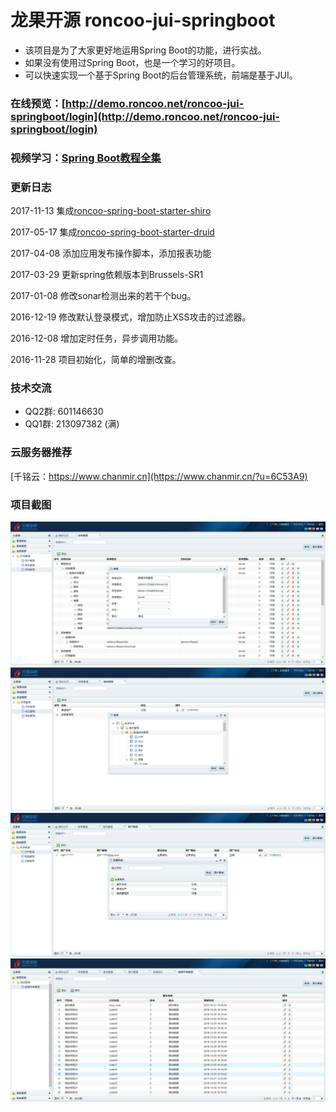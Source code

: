 # 龙果开源 roncoo-jui-springboot
* 该项目是为了大家更好地运用Spring Boot的功能，进行实战。
* 如果没有使用过Spring Boot，也是一个学习的好项目。
* 可以快速实现一个基于Spring Boot的后台管理系统，前端是基于JUI。

### 在线预览：[http://demo.roncoo.net/roncoo-jui-springboot/login](http://demo.roncoo.net/roncoo-jui-springboot/login)

### 视频学习：[Spring Boot教程全集](http://www.roncoo.com/course/view/c99516ea604d4053908c1768d6deee3d)

### 更新日志
2017-11-13 集成[roncoo-spring-boot-starter-shiro](http://git.oschina.net/roncoocom/roncoo-spring-boot)

2017-05-17 集成[roncoo-spring-boot-starter-druid](http://git.oschina.net/roncoocom/roncoo-spring-boot)

2017-04-08 添加应用发布操作脚本，添加报表功能

2017-03-29 更新spring依赖版本到Brussels-SR1

2017-01-08 修改sonar检测出来的若干个bug。

2016-12-19 修改默认登录模式，增加防止XSS攻击的过滤器。

2016-12-08 增加定时任务，异步调用功能。

2016-11-28 项目初始化，简单的增删改查。

### 技术交流
* QQ2群: 601146630
* QQ1群: 213097382 (满)

### 云服务器推荐
[千铭云：https://www.chanmir.cn](https://www.chanmir.cn/?u=6C53A9)

### 项目截图
![菜单管理](/support/images/menu.png)
![角色管理](/support/images/role.png)
![用户管理](/support/images/user.png)
![main](/support/images/main.png)



